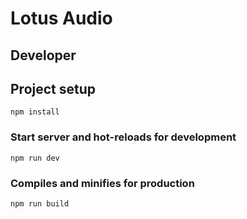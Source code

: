 # Lotus Audio

## Developer

## Project setup
```
npm install
```

### Start server and hot-reloads for development
```
npm run dev
```

### Compiles and minifies for production
```
npm run build
```
